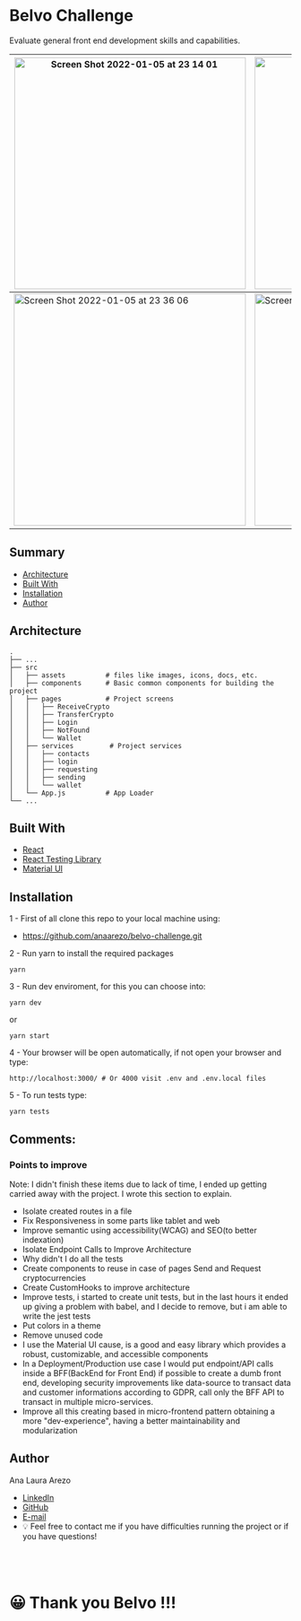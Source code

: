 # Belvo Challenge

Evaluate general front end development skills and capabilities.

| <img width="413" alt="Screen Shot 2022-01-05 at 23 14 01" src="https://user-images.githubusercontent.com/13490305/148320409-9d410b61-aa78-4fc6-8e1c-5fc8dba03fa2.png"> | <img width="414" alt="Screen Shot 2022-01-05 at 23 14 26" src="https://user-images.githubusercontent.com/13490305/148320415-54ca9cee-1719-4799-a67f-8830abebffa5.png"> | <img width="415" alt="Screen Shot 2022-01-05 at 23 15 46" src="https://user-images.githubusercontent.com/13490305/148320416-debdce14-bc6c-4faa-a3c9-0751ab668b4f.png"> |
| ---------------------------------------------------------------------------------------------------------------------------------------------------------------------- | ---------------------------------------------------------------------------------------------------------------------------------------------------------------------- | ---------------------------------------------------------------------------------------------------------------------------------------------------------------------- |
| <img width="414" alt="Screen Shot 2022-01-05 at 23 36 06" src="https://user-images.githubusercontent.com/13490305/148320420-60f2c511-340d-4631-a0b0-49e4e19e4f63.png"> | <img width="414" alt="Screen Shot 2022-01-05 at 23 53 14" src="https://user-images.githubusercontent.com/13490305/148320750-637f39c6-aa30-4462-a3d4-06097b5d6607.png"> | <img width="415" alt="Screen Shot 2022-01-05 at 23 48 56" src="https://user-images.githubusercontent.com/13490305/148320421-5d1bc13b-bc95-424e-abd8-100f377d7fb3.png"> |

## Summary

- [Architecture](#architecture)
- [Built With](#built-with)
- [Installation](#installation)
- [Author](#author)

## Architecture

    .
    ├── ...
    ├── src
    │   ├── assets          # files like images, icons, docs, etc.
    │   ├── components      # Basic common components for building the project
    │   ├── pages           # Project screens
    │   │   ├── ReceiveCrypto
    │   │   ├── TransferCrypto
    │   │   ├── Login
    │   │   ├── NotFound
    │   │   └── Wallet
    │   ├── services         # Project services
    │   │   ├── contacts
    │   │   ├── login
    │   │   ├── requesting
    │   │   ├── sending
    │   │   └── wallet
    │   └── App.js          # App Loader
    └── ...

## Built With

- [React](https://reactjs.org/)
- [React Testing Library](https://testing-library.com/docs/react-testing-library/intro/)
- [Material UI](https://mui.com/)

## Installation

1 - First of all clone this repo to your local machine using:

- https://github.com/anaarezo/belvo-challenge.git

2 - Run yarn to install the required packages

```shell
yarn
```

3 - Run dev enviroment, for this you can choose into:

```shell
yarn dev
```

or

```shell
yarn start
```

4 - Your browser will be open automatically, if not open your browser and type:

```
http://localhost:3000/ # Or 4000 visit .env and .env.local files
```

5 - To run tests type:

```shell
yarn tests
```

## Comments:

### Points to improve

Note: I didn't finish these items due to lack of time, I ended up getting carried away with the project. I wrote this section to explain.

- Isolate created routes in a file
- Fix Responsiveness in some parts like tablet and web
- Improve semantic using accessibility(WCAG) and SEO(to better indexation)
- Isolate Endpoint Calls to Improve Architecture
- Why didn't I do all the tests
- Create components to reuse in case of pages Send and Request cryptocurrencies
- Create CustomHooks to improve architecture
- Improve tests, i started to create unit tests, but in the last hours it ended up giving a problem with babel, and I decide to remove, but i am able to write the jest tests
- Put colors in a theme
- Remove unused code
- I use the Material UI cause, is a good and easy library which provides a robust, customizable, and accessible components
- In a Deployment/Production use case I would put endpoint/API calls inside a BFF(BackEnd for Front End) if possible to create a dumb front end, developing security improvements like data-source to transact data and customer informations according to GDPR, call only the BFF API to transact in multiple micro-services.
- Improve all this creating based in micro-frontend pattern obtaining a more "dev-experience", having a better maintainability and modularization

## Author

Ana Laura Arezo

- [LinkedIn](https://www.linkedin.com/in/anaarezo/)
- [GitHub](https://github.com/anaarezo)
- [E-mail](mailto:laura.arezo@gmail.com)
- 💡 Feel free to contact me if you have difficulties running the project or if you have questions!

## <br />

# 😀 Thank you Belvo !!!

